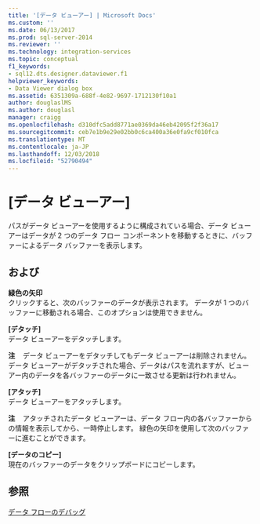 ```yaml
---
title: '[データ ビューアー] | Microsoft Docs'
ms.custom: ''
ms.date: 06/13/2017
ms.prod: sql-server-2014
ms.reviewer: ''
ms.technology: integration-services
ms.topic: conceptual
f1_keywords:
- sql12.dts.designer.dataviewer.f1
helpviewer_keywords:
- Data Viewer dialog box
ms.assetid: 6351309a-688f-4e82-9697-1712130f10a1
author: douglaslMS
ms.author: douglasl
manager: craigg
ms.openlocfilehash: d310dfc5add8771ae0369da46eb42095f2f36a17
ms.sourcegitcommit: ceb7e1b9e29e02bb0c6ca400a36e0fa9cf010fca
ms.translationtype: MT
ms.contentlocale: ja-JP
ms.lasthandoff: 12/03/2018
ms.locfileid: "52790494"
---
```

# <a name="data-viewer"></a>[データ ビューアー]
  パスがデータ ビューアーを使用するように構成されている場合、データ ビューアーはデータが 2 つのデータ フロー コンポーネントを移動するときに、バッファーによるデータ バッファーを表示します。  
  
## <a name="options"></a>および  
 **緑色の矢印**  
 クリックすると、次のバッファーのデータが表示されます。 データが 1 つのバッファーに移動される場合、このオプションは使用できません。  
  
 **[デタッチ]**  
 データ ビューアーをデタッチします。  
  
 **注** &#xA0;&#xA0;&#xA0;データ ビューアーをデタッチしてもデータ ビューアーは削除されません。 データ ビューアーがデタッチされた場合、データはパスを流れますが、ビューアー内のデータを各バッファーのデータに一致させる更新は行われません。  
  
 **[アタッチ]**  
 データ ビューアーをアタッチします。  
  
 **注** &#xA0;&#xA0;&#xA0;アタッチされたデータ ビューアーは、データ フロー内の各バッファーからの情報を表示してから、一時停止します。 緑色の矢印を使用して次のバッファーに進むことができます。  
  
 **[データのコピー]**  
 現在のバッファーのデータをクリップボードにコピーします。  
  
## <a name="see-also"></a>参照  
 [データ フローのデバッグ](../troubleshooting/debugging-data-flow.md)  
  
  
